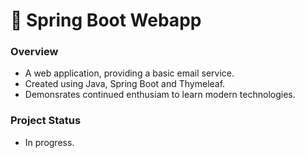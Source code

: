 # 🌱 Spring Boot Webapp

### Overview
- A web application, providing a basic email service.   
- Created using Java, Spring Boot and Thymeleaf.   
- Demonsrates continued enthusiam to learn modern technologies.

### Project Status
- In progress.
